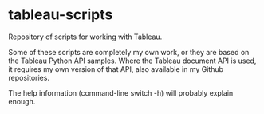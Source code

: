 # tableau-scripts
Repository of scripts for working with Tableau.

Some of these scripts are completely my own work, or they are based on the Tableau Python API samples.
Where the Tableau document API is used, it requires my own version of that API, also available in my Github repositories.

The help information (command-line switch -h) will probably explain enough.

